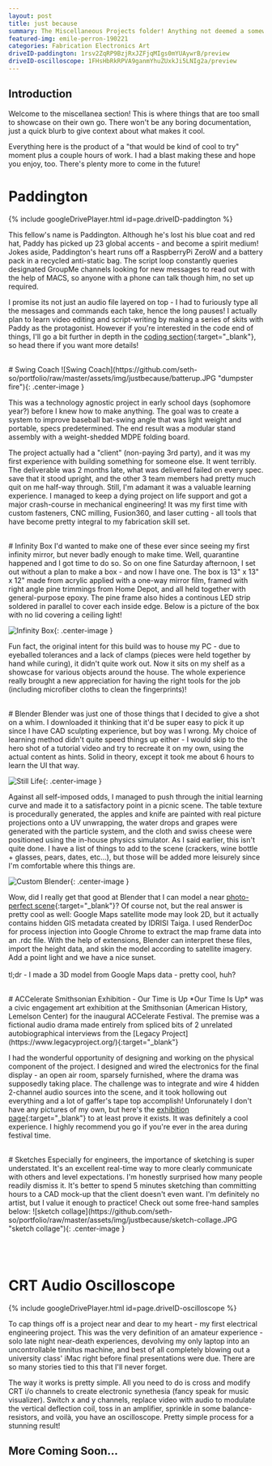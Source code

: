 ```yaml
---
layout: post
title: just because
summary: The Miscellaneous Projects folder! Anything not deemed a somewhat major project or code falls in to this category.
featured-img: emile-perron-190221
categories: Fabrication Electronics Art
driveID-paddington: 1rsv2ZqRP9BzjRxJZFjqMIgs0mYUAywrB/preview
driveID-oscilloscope: 1FHsHbRkRPVA9ganmYhuZUxkJi5LNIg2a/preview
---
```

## Introduction
Welcome to the miscellanea section! This is where things that are too small to showcase on their own go. There won't be any boring documentation, just a quick blurb to give context about what makes it cool.

Everything here is the product of a "that would be kind of cool to try" moment plus a couple hours of work. I had a blast making these and hope you enjoy, too. There's plenty more to come in the future!


# Paddington
{% include googleDrivePlayer.html id=page.driveID-paddington %} <br />

This fellow's name is Paddington. Although he's lost his blue coat and red hat, Paddy has picked up 23 global accents - and become a spirit medium! Jokes aside, Paddington's heart runs off a RaspberryPi ZeroW and a battery pack in a recycled anti-static bag. The script loop constantly queries designated GroupMe channels looking for new messages to read out with the help of MACS, so anyone with a phone can talk though him, no set up required.

I promise its not just an audio file layered on top - I had to furiously type all the messages and commands each take, hence the long pauses! I actually plan to learn video editing and script-writing by making a series of skits with Paddy as the protagonist. However if you're interested in the code end of things, I'll go a bit further in depth in the [coding section](https://seth-so.github.io/portfolio/coding/){:target="_blank"}, so head there if you want more details!


<br />
# Swing Coach
![Swing Coach](https://github.com/seth-so/portfolio/raw/master/assets/img/justbecause/batterup.JPG "dumpster fire"){: .center-image }

This was a technology agnostic project in early school days (sophomore year?) before I knew how to make anything. The goal was to create a system to improve baseball bat-swing angle that was light weight and portable, specs predetermined. The end result was a modular stand assembly with a weight-shedded MDPE folding board.

The project actually had a "client" (non-paying 3rd party), and it was my first experience with building something for someone else. It went terribly. The deliverable was 2 months late, what was delivered failed on every spec. save that it stood upright, and the other 3 team members had pretty much quit on me half-way through. Still, I'm adamant it was a valuable learning experience. I managed to keep a dying project on life support and got a major crash-course in mechanical engineering! It was my first time with custom fasteners, CNC milling, Fusion360, and laser cutting - all tools that have become pretty integral to my fabrication skill set.


<br />
# Infinity Box
I'd wanted to make one of these ever since seeing my first infinity mirror, but never badly enough to make time. Well, quarantine happened and I got time to do so. So on one fine Saturday afternoon, I set out without a plan to make a box - and now I have one. The box is 13" x 13" x 12" made from acrylic applied with a one-way mirror film, framed with right angle pine trimmings from Home Depot, and all held together with general-purpose epoxy. The pine frame also hides a continous LED strip soldered in parallel to cover each inside edge. Below is a picture of the box with no lid covering a ceiling light!

![Infinity Box](https://github.com/seth-so/portfolio/raw/master/assets/img/justbecause/infinitybox.jpg "infinity box"){: .center-image }

Fun fact, the original intent for this build was to house my PC - due to eyeballed tolerances and a lack of clamps (pieces were held together by hand while curing), it didn't quite work out.  Now it sits on my shelf as a showcase for various objects around the house. The whole experience really brought a new appreciation for having the right tools for the job (including microfiber cloths to clean the fingerprints)!


<br />
# Blender
Blender was just one of those things that I decided to give a shot on a whim. I downloaded it thinking that it'd be super easy to pick it up since I have CAD sculpting experience, but boy was I wrong. My choice of learning method didn't quite speed things up either - I would skip to the hero shot of a tutorial video and try to recreate it on my own, using the actual content as hints. Solid in theory, except it took me about 6 hours to learn the UI that way.

![Still Life](https://github.com/seth-so/portfolio/raw/master/assets/img/justbecause/blender-stilllife.PNG "still life"){: .center-image }

Against all self-imposed odds, I managed to push through the initial learning curve and made it to a satisfactory point in a picnic scene. The table texture is procedurally generated, the apples and knife are painted with real picture projections onto a UV unwrapping, the water drops and grapes were generated with the particle system, and the cloth and swiss cheese were positioned using the in-house physics simulator. As I said earlier, this isn't quite done. I have a list of things to add to the scene (crackers, wine bottle + glasses, pears, dates, etc...), but those will be added more leisurely since I'm comfortable where this things are.

![Custom Blender](https://github.com/seth-so/portfolio/raw/master/assets/img/justbecause/blender-cathy.JPG "Cathedral of Learning"){: .center-image } <br />

Wow, did I really get that good at Blender that I can model a near [photo-perfect scene](https://github.com/seth-so/portfolio/raw/master/assets/img/justbecause/blender-cathy-compare.JPG){:target="_blank"}? Of course not, but the real answer is pretty cool as well: Google Maps satellite mode may look 2D, but it actually contains hidden GIS metadata created by IDRISI Taiga. I used RenderDoc for process injection into Google Chrome to extract the map frame data into an .rdc file. With the help of extensions, Blender can interpret these files, import the height data, and skin the model according to satellite imagery. Add a point light and we have a nice sunset. <br /><br />
tl;dr - I made a 3D model from  Google Maps data - pretty cool, huh?

<br />
# ACCelerate Smithsonian Exhibition - Our Time is Up
*Our Time Is Up* was a civic engagement art exhibition at the Smithsonian (American History, Lemelson Center) for the inaugural ACCelerate Festival. The premise was a fictional audio drama made entirely from spliced bits of 2 unrelated autobiographical interviews from the [Legacy Project](https://www.legacyproject.org/){:target="_blank"}

I had the wonderful opportunity of designing and working on the physical component of the project. I designed and wired the electronics for the final display - an open air room, sparsely furnished, where the drama was supposedly taking place. The challenge was to integrate and wire 4 hidden 2-channel audio sources into the scene, and it took hollowing out everything and a lot of gaffer's tape top accomplish! Unforunately I don't have any pictures of my own, but here's the [exhibition page](http://acceleratefestival.com/acc_project/our-time-is-up/){:target="_blank"} to at least prove it exists. It was definitely a cool experience. I highly recommend you go if you're ever in the area during festival time.


<br />
# Sketches
Especially for engineers, the importance of sketching is super understated. It's an excellent real-time way to more clearly communicate with others and level expectations. I'm honestly surprised how many people readily dismiss it. It's better to spend 5 minutes sketching than committing hours to a CAD mock-up that the client doesn't even want. I'm definitely no artist, but I value it enough to practice! Check out some free-hand samples below:
![sketch collage](https://github.com/seth-so/portfolio/raw/master/assets/img/justbecause/sketch-collage.JPG "sketch collage"){: .center-image }


<br /><br />
# CRT Audio Oscilloscope
{% include googleDrivePlayer.html id=page.driveID-oscilloscope %} <br />

To cap things off is a project near and dear to my heart - my first electrical engineering project. This was the very definition of an amateur experience - solo late night near-death experiences, devolving my only laptop into an uncontrollable tinnitus machine, and best of all completely blowing out a university class' iMac right before final presentations were due. There are so many stories tied to this that I'll never forget.

The way it works is pretty simple. All you need to do is cross and modify CRT i/o channels to create electronic synethesia (fancy speak for music visualizer). Switch x and y channels, replace video with audio to modulate the vertical deflection coil, toss in an amplifier, sprinkle in some balance-resistors, and voilà, you have an oscilloscope. Pretty simple process for a stunning result!

## More Coming Soon...

